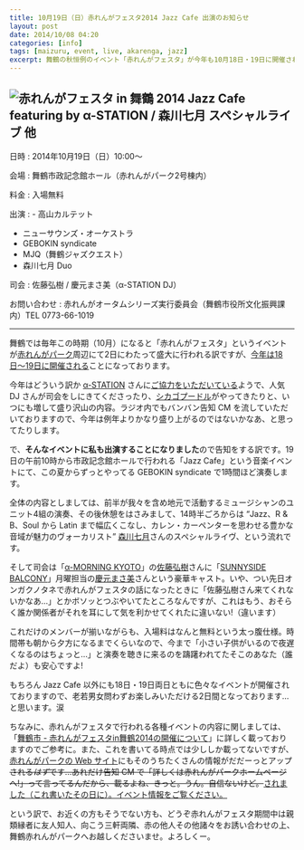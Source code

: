 ```yaml
---
title: 10月19日（日）赤れんがフェスタ2014 Jazz Cafe 出演のお知らせ
layout: post
date: 2014/10/08 04:20
categories: [info]
tags: [maizuru, event, live, akarenga, jazz]
excerpt: 舞鶴の秋恒例のイベント「赤れんがフェスタ」が今年も10月18日・19日に開催されますが、今回 GEBOKIN syndicate が19日10時から行われる「Jazz Cafe」に出演することになりましたので、その告知です。佐藤弘樹も来るよ!
---
```

![赤れんがフェスタ in 舞鶴 2014 Jazz Cafe featuring by α-STATION / 森川七月 スペシャルライブ 他](/images/info/20141019/jazzcafe-thumb.jpg)
----------

日時
: <time datetime="2014-10-19T10:00+09:00">2014年10月19日（日）10:00〜</time>

会場
: 舞鶴市政記念館ホール（赤れんがパーク2号棟内）

料金
: 入場無料

出演
: - 高山カルテット
  - ニューサウンズ・オーケストラ
  - GEBOKIN syndicate
  - MJQ（舞鶴ジャズクエスト）
  - 森川七月 Duo

司会
: 佐藤弘樹 / 慶元まさ美（α-STATION DJ）

お問い合わせ
: 赤れんがオータムシリーズ実行委員会（舞鶴市役所文化振興課内）TEL 0773-66-1019

- - - - -

舞鶴では毎年この時期（10月）になると「赤れんがフェスタ」というイベントが[赤れんがパーク][*2]周辺にて2日にわたって盛大に行われる訳ですが、[今年は18日〜19日に開催される][*3]ことになっております。

今年はどういう訳か [α-STATION][*4] さんに[ご協力をいただいている][*5]ようで、人気 DJ さんが司会をしにきてくださったり、[シカゴプードル][*6]がやってきたりと、いつにも増して盛り沢山の内容。ラジオ内でもバンバン告知 CM を流していただいておりますので、今年は例年よりかなり盛り上がるのではないかなあ、と思ってたりします。

で、**そんなイベントに私も出演することになりました**ので告知をする訳です。19日の午前10時から市政記念館ホールで行われる「Jazz Cafe」という音楽イベントにて、この夏からずっとやってる GEBOKIN syndicate で1時間ほど演奏します。

全体の内容としましては、前半が我々を含め地元で活動するミュージシャンのユニット4組の演奏、その後休憩をはさみまして、14時半ごろからは <q cite="http://natsuki-morikawa.com/#contentPicture4" title="森川七月 Official Website / Profile">Jazz、R & B、Soul から Latin まで幅広くこなし、カレン・カーペンターを思わせる豊かな音域が魅力のヴォーカリスト</q> [森川七月][*7]さんのスペシャルライヴ、という流れです。

そして司会は「[α-MORNING KYOTO][*8]」の[佐藤弘樹][*9]さんに「[SUNNYSIDE BALCONY][*10]」月曜担当の[慶元まさ美][*11]さんという豪華キャスト。いや、つい先日オンガクノタネで赤れんがフェスタの話になったときに「佐藤弘樹さん来てくれないかなあ…」とかボソッとつぶやいてたところなんですが、これはもう、おそらく誰か関係者がそれを耳にして気を利かせてくれたに違いない!（違います）

これだけのメンバーが揃いながらも、入場料はなんと無料という太っ腹仕様。時間帯も朝から夕方になるまでくらいなので、今まで「小さい子供がいるので夜遅くなるのはちょっと…」と演奏を聴きに来るのを躊躇われてたそこのあなた（誰だよ）も安心ですよ!

もちろん Jazz Cafe 以外にも18日・19日両日ともに色々なイベントが開催されておりますので、老若男女問わずお楽しみいただける2日間となっております…と思います。涙

ちなみに、赤れんがフェスタで行われる各種イベントの内容に関しましては、「[舞鶴市 - 赤れんがフェスタin舞鶴2014の開催について][*3]」に詳しく載っておりますのでご参考に。また、これを書いてる時点では少ししか載ってないですが、[赤れんがパークの Web サイト][*2]にもそのうちたくさんの情報がだだーっとアップ<del datetime="2014-10-08T23:45+09:00">される*はず*です…あれだけ告知 CM で「詳しくは赤れんがパークホームページへ!」って言ってるんだから、載るよね、きっと。うん。自信ないけど。</del><ins datetime="2014-10-08T23:45+09:00">されました（これ書いたその日に）。[イベント情報][*a1]をご覧ください。</ins>

という訳で、お近くの方もそうでない方も、どうぞ赤れんがフェスタ期間中は親類縁者に友人知人、向こう三軒両隣、赤の他人その他諸々をお誘い合わせの上、舞鶴赤れんがパークへお越しくださいませ。よろしくー。


[*1]: /images/info/20141019/jazzcafe-full.jpg
[*2]: http://www.akarenga-park.com/
[*3]:  http://www.city.maizuru.kyoto.jp/modules/sangyoshinp/index.php?content_id=601
[*4]: http://fm-kyoto.jp/
[*5]: http://fm-kyoto.jp/event_program/#a039382 "α-STATION Special 2Days in 舞鶴赤れんがフェスタ2014 / EVENT & PROGRAM | α-STATION エフエム京都"
[*6]: http://chicagopoodle.com/
[*7]: http://natsuki-morikawa.com/
[*8]: http://fm-kyoto.jp/timetable/program/morning_kyoto/
[*9]: http://fm-kyoto.jp/djprofile/profile/hiroki_sato/
[*10]: http://fm-kyoto.jp/timetable/program/sunnyside_balcony/
[*11]: http://www.keimoto.com/
[*a1]: http://www.akarenga-park.com/event_info/c_note.cgi?v=310
